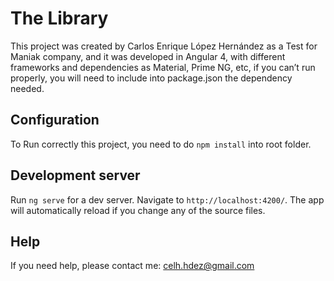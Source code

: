 # The Library

This project was created by Carlos Enrique López Hernández as a Test for Maniak company, and it was developed in Angular 4, with different frameworks and dependencies as Material, Prime NG, etc, if you can’t run properly, you will need to include into package.json the dependency needed.

## Configuration
To Run correctly this project, you need to do `npm install` into root folder.

## Development server

Run `ng serve` for a dev server. Navigate to `http://localhost:4200/`. The app will automatically reload if you change any of the source files.

## Help
If you need help, please contact me: celh.hdez@gmail.com


